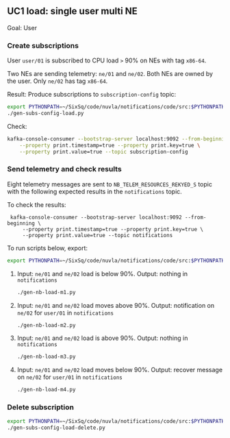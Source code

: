 ## UC1 load: single user multi NE

Goal: User 

### Create subscriptions

User `user/01` is subscribed to CPU load `>` 90% on NEs with tag `x86-64`.

Two NEs are sending telemetry: `ne/01` and `ne/02`. Both NEs are owned by the
user. Only `ne/02` has tag `x86-64`.

Result: Produce subscriptions to `subscription-config` topic:

```bash
export PYTHONPATH=~/SixSq/code/nuvla/notifications/code/src:$PYTHONPATH
./gen-subs-config-load.py 
```

Check:

```bash
kafka-console-consumer --bootstrap-server localhost:9092 --from-beginning \
    --property print.timestamp=true --property print.key=true \
    --property print.value=true --topic subscription-config
```

### Send telemetry and check results

Eight telemetry messages are sent to `NB_TELEM_RESOURCES_REKYED_S` topic with
the following expected results in the `notifications` topic.

To check the results:
```shell
 kafka-console-consumer --bootstrap-server localhost:9092 --from-beginning \
     --property print.timestamp=true --property print.key=true \
     --property print.value=true --topic notifications 
```

To run scripts below, export:
```bash
export PYTHONPATH=~/SixSq/code/nuvla/notifications/code/src:$PYTHONPATH
```

1. Input: `ne/01` and `ne/02` load is below 90%. Output: nothing in `notifications`
   ```bash
   ./gen-nb-load-m1.py
   ```
2. Input: `ne/01` and `ne/02` load moves above 90%. Output: notification on `ne/02`
   for `user/01` in `notifications`
   ```bash
   ./gen-nb-load-m2.py
   ```
3. Input: `ne/01` and `ne/02` load is above 90%. Output: nothing in `notifications`
   ```bash
   ./gen-nb-load-m3.py
   ```
4. Input: `ne/01` and `ne/02` load moves below 90%. Output: recover message on `ne/02`
   for `user/01` in `notifications`
   ```bash
   ./gen-nb-load-m4.py
   ```
   
### Delete subscription

```bash
export PYTHONPATH=~/SixSq/code/nuvla/notifications/code/src:$PYTHONPATH
./gen-subs-config-load-delete.py 
```
